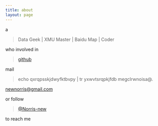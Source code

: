 ```yaml
---
title: about
layout: page
---
```


a

> Data Geek | XMU Master | Baidu Map | Coder

who involved in 

> [github](https://github.com/Norris-Niu)

mail 

> echo qxrqpsskjdwyfktbvpy | tr yxwvtsrqpkjfdb megclrwnoisa@.

newnorris@gmail.com

or follow 

> [@Norris-new](https://www.zhihu.com/people/Norris-new)

to reach me
